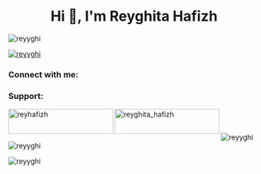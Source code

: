 <h1 align="center">Hi 👋, I'm Reyghita Hafizh</h1>
<p align="left"> <img src="https://komarev.com/ghpvc/?username=reyyghi&label=Profile%20views&color=0e75b6&style=flat" alt="reyyghi" /> </p>

<p align="left"> <a href="https://github.com/ryo-ma/github-profile-trophy"><img src="https://github-profile-trophy.vercel.app/?username=reyyghi" alt="reyyghi" /></a> </p>

<h3 align="left">Connect with me:</h3>
<p align="left">
</p>

<h3 align="left">Support:</h3>
<p><a href="https://www.buymeacoffee.com/reyhafizh"> <img align="left" src="https://cdn.buymeacoffee.com/buttons/v2/default-yellow.png" height="50" width="210" alt="reyhafizh" /></a><a href="https://ko-fi.com/reyghita_hafizh"> <img align="left" src="https://cdn.ko-fi.com/cdn/kofi3.png?v=3" height="50" width="210" alt="reyghita_hafizh" /></a></p><br><br>

<p><img align="left" src="https://github-readme-stats.vercel.app/api/top-langs?username=reyyghi&show_icons=true&locale=en&layout=compact" alt="reyyghi" /></p>

<p>&nbsp;<img align="center" src="https://github-readme-stats.vercel.app/api?username=reyyghi&show_icons=true&locale=en" alt="reyyghi" /></p>

<p><img align="center" src="https://github-readme-streak-stats.herokuapp.com/?user=reyyghi&" alt="reyyghi" /></p>
